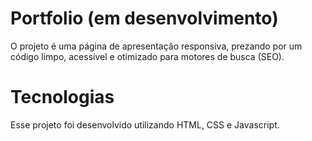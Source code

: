 # Portfolio (em desenvolvimento)
 O projeto é uma página de apresentação responsiva, prezando por um código limpo, acessível e otimizado para motores de busca (SEO).
# Tecnologias 
Esse projeto foi desenvolvido utilizando HTML, CSS e Javascript.
